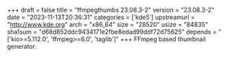 +++
draft = false
title = "ffmpegthumbs 23.08.3-2"
version = "23.08.3-2"
date = "2023-11-13T20:36:31"
categories = ['kde5']
upstreamurl = "http://www.kde.org"
arch = "x86_64"
size = "28520"
usize = "84835"
sha1sum = "d68d852ddc9434171e2fbe8edad99ddf72d75625"
depends = "['kio>=5.112.0', 'ffmpeg>=6.0', 'taglib']"
+++
FFmpeg based thumbnail generator.